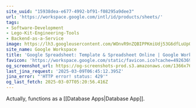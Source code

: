```yaml
---
site_uuid: "15938dea-e677-4992-bf91-f08295a9dee3"
url: 'https://workspace.google.com/intl/id/products/sheets/'
tags:
- Software-Development
- Lego-Kit-Engineering-Tools
- Backend-as-a-Service
image: https://lh3.googleusercontent.com/WOnvR9nZQBIPPKmiUdj53G6dfLuUpQAkXtnsvYwRDfr5Cn_ZpkACdeZFUMbXt3Wh4z0udpcBRk-7snLoa5xCSemBnMaeOK9B4wAT2A=w1600-rj-e365
site_name: Google Workspace
title: 'Google Spreadsheet: Template & Spreadsheet Online | Google Workspace'
favicon: 'https://workspace.google.com/static/favicon.ico?cache=4926369'
og_screenshot_url: https://og-screenshots-prod.s3.amazonaws.com/1366x768/80/false/5a114f796ea6997d60640614d340b231af3e2113fc131fda82cc505a4eadd9a8.jpeg
last_jina_request: '2025-03-09T06:45:12.395Z'
jina_error: "'HTTP error! status: 429'"
og_last_fetch: 2025-03-07T05:20:56.416Z
---
```

Actually, functions as a [[Database Apps|Database App]].
